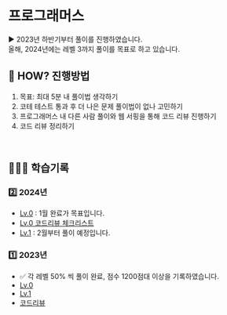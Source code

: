 # 프로그래머스

▶️ 2023년 하반기부터 풀이를 진행하였습니다. <br/> 올해, 2024년에는 레벨 3까지 풀이를 목표로 하고 있습니다.

## 🤔 HOW? 진행방법
1. 목표: 최대 5분 내 풀이법 생각하기
2. 코테 테스트 통과 후 더 나은 문제 풀이법이 없나 고민하기
3. 프로그래머스 내 다른 사람 풀이와 웹 서핑을 통해 코드 리뷰 진행하기
4. 코드 리뷰 정리하기

<br/>

## 👩🏻‍💻 학습기록

### 2️⃣ 2024년

- [Lv.0](/프로그래머스/0/) : 1월 완료가 목표입니다.
- [Lv.0 코드리뷰 체크리스트](/프로그래머스/0/README.md)
- [Lv.1](/프로그래머스/1/) : 2월부터 풀이 예정입니다.

### 1️⃣ 2023년

- ✅ 각 레벨 50% 씩 풀이 완료, 점수 1200점대 이상을 기록하였습니다.
- [Lv.0](/프로그래머스/Lv.0/)
- [Lv.1](/프로그래머스/Lv.1/)
- [코드리뷰](/프로그래머스/Review.md)
